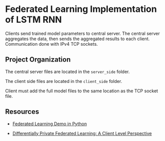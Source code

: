 # Federated Learning Implementation of LSTM RNN

Clients send trained model parameters to central server.
The central server aggregates the data, then sends the
aggregated results to each client.
Communication done with IPv4 TCP sockets.

## Project Organization

The central server files are located in the `server_side` folder.

The client side files are located in the `client_side` folder.

Client must add the full model files to the same location as the
TCP socket file.

## Resources

- [Federated Learning Demo in Python](https://medium.com/cometheartbeat/federated-learning-demo-in-python-part-2-multiple-connections-using-threading-8d781d53e0c8)

- [Differentially Private Federated Learning: A Client Level Perspective](https://arxiv.org/abs/1712.07557)
